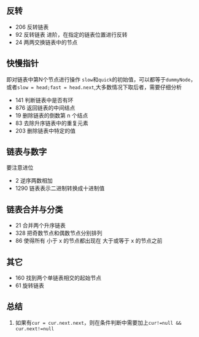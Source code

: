 ## 反转
* 206 反转链表
* 92 反转链表 进阶，在指定的链表位置进行反转
* 24 两两交换链表中的节点

## 快慢指针
即对链表中第N个节点进行操作
`slow`和`quick`的初始值，可以都等于`dummyNode`，或者`slow = head;fast = head.next`,大多数情况下取后者，需要仔细分析
* 141 判断链表中是否有环
* 876 返回链表的中间结点
* 19 删除链表的倒数第 n 个结点
* 83 去除升序链表中的重复元素
* 203 删除链表中特定的值

## 链表与数字
要注意进位
* 2 逆序两数相加
* 1290 链表表示二进制转换成十进制值

## 链表合并与分类
* 21 合并两个升序链表
* 328 把奇数节点和偶数节点分别排列
* 86 使得所有 小于 x 的节点都出现在 大于或等于 x 的节点之前

## 其它
* 160 找到两个单链表相交的起始节点
* 61 旋转链表

## 总结
1. 如果有`cur = cur.next.next`，则在条件判断中需要加上`cur!=null && cur.next!=null`